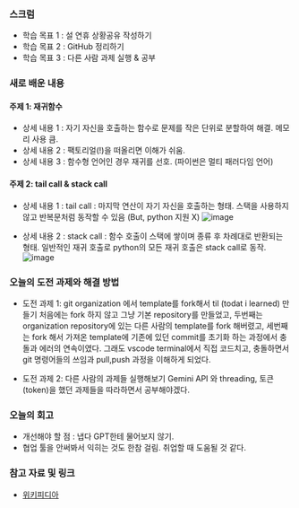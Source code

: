 ### 스크럼
- 학습 목표 1 : 설 연휴 상황공유 작성하기
- 학습 목표 2 : GitHub 정리하기 
- 학습 목표 3 : 다른 사람 과제 실행 & 공부

### 새로 배운 내용
#### 주제 1: 재귀함수
- 상세 내용 1 : 자기 자신을 호출하는 함수로 문제를 작은 단위로 분할하여 해결. 메모리 사용 큼.
- 상세 내용 2 : 팩토리얼(!)을 떠올리면 이해가 쉬움.
- 상세 내용 3 : 함수형 언어인 경우 재귀를 선호. (파이썬은 멀티 패러다임 언어)

#### 주제 2: tail call & stack call
- 상세 내용 1 : tail call : 마지막 연산이 자기 자신을 호출하는 형태.
  스택을 사용하지 않고 반복문처럼 동작할 수 있음 (But, python 지원 X)
  ![image](https://github.com/user-attachments/assets/9729a3db-80ea-45d4-a114-e4b3dfd6e2c9)

- 상세 내용 2 : stack call : 함수 호출이 스택에 쌓이며 종류 후 차례대로 반환되는 형태.
  일반적인 재귀 호출로 python의 모든 재귀 호출은 stack call로 동작.
  ![image](https://github.com/user-attachments/assets/3a38357d-9071-4a34-96eb-89d8e81258b2)

### 오늘의 도전 과제와 해결 방법
- 도전 과제 1: git organization 에서 template를 fork해서 til (todat i learned) 만들기
  처음에는 fork 하지 않고 그냥 기본 repository를 만들었고,
  두번째는 organization repository에 있는 다른 사람의 template를 fork 해버렸고,
  세번째는 fork 해서 가져온 template에 기존에 있던 commit를 초기화 하는 과정에서 충돌과 에러의 연속이였다.
  그래도 vscode terminal에서 직접 코드치고, 충돌하면서 git 명령어들의 쓰임과 pull,push 과정을 이해하게 되었다.
  
- 도전 과제 2: 다른 사람의 과제들 실행해보기
  Gemini API 와 threading, 토큰(token)을 했던 과제들을 따라하면서 공부해야겠다.

### 오늘의 회고
- 개선해야 할 점 : 냅다 GPT한테 물어보지 않기.
- 협업 툴을 안써봐서 익히는 것도 한참 걸림. 취업할 때 도움될 것 같다.

### 참고 자료 및 링크
- [위키피디아](https://en.wikipedia.org/wiki/Tail_call)
